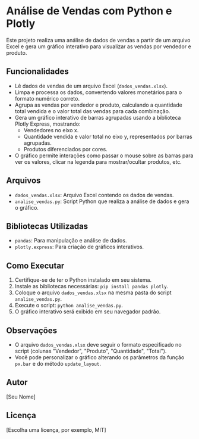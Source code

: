 <!DOCTYPE html>
<html lang="pt-br">
<head>
  <meta charset="UTF-8">
  <meta name="viewport" content="width=device-width, initial-scale=1.0">
</head>
<body>
  <h1>Análise de Vendas com Python e Plotly</h1>

  <p>Este projeto realiza uma análise de dados de vendas a partir de um arquivo Excel e gera um gráfico interativo para visualizar as vendas por vendedor e produto.</p>

  <h2>Funcionalidades</h2>
  <ul>
    <li>Lê dados de vendas de um arquivo Excel (<code>dados_vendas.xlsx</code>).</li>
    <li>Limpa e processa os dados, convertendo valores monetários para o formato numérico correto.</li>
    <li>Agrupa as vendas por vendedor e produto, calculando a quantidade total vendida e o valor total das vendas para cada combinação.</li>
    <li>Gera um gráfico interativo de barras agrupadas usando a biblioteca Plotly Express, mostrando:
      <ul>
        <li>Vendedores no eixo x.</li>
        <li>Quantidade vendida e valor total no eixo y, representados por barras agrupadas.</li>
        <li>Produtos diferenciados por cores.</li>
      </ul>
    </li>
    <li>O gráfico permite interações como passar o mouse sobre as barras para ver os valores, clicar na legenda para mostrar/ocultar produtos, etc.</li>
  </ul>

  <h2>Arquivos</h2>
  <ul>
    <li><code>dados_vendas.xlsx</code>: Arquivo Excel contendo os dados de vendas.</li>
    <li><code>analise_vendas.py</code>: Script Python que realiza a análise de dados e gera o gráfico.</li>
  </ul>

  <h2>Bibliotecas Utilizadas</h2>
  <ul>
    <li><code>pandas</code>: Para manipulação e análise de dados.</li>
    <li><code>plotly.express</code>: Para criação de gráficos interativos.</li>
  </ul>

  <h2>Como Executar</h2>
  <ol>
    <li>Certifique-se de ter o Python instalado em seu sistema.</li>
    <li>Instale as bibliotecas necessárias: <code>pip install pandas plotly</code>.</li>
    <li>Coloque o arquivo <code>dados_vendas.xlsx</code> na mesma pasta do script <code>analise_vendas.py</code>.</li>
    <li>Execute o script: <code>python analise_vendas.py</code>.</li>
    <li>O gráfico interativo será exibido em seu navegador padrão.</li>
  </ol>

  <h2>Observações</h2>
  <ul>
    <li>O arquivo <code>dados_vendas.xlsx</code> deve seguir o formato especificado no script (colunas "Vendedor", "Produto", "Quantidade", "Total").</li>
    <li>Você pode personalizar o gráfico alterando os parâmetros da função <code>px.bar</code> e do método <code>update_layout</code>.</li>
  </ul>

  <h2>Autor</h2>
  <p>[Seu Nome]</p>

  <h2>Licença</h2>
  <p>[Escolha uma licença, por exemplo, MIT]</p>
</body>
</html>
